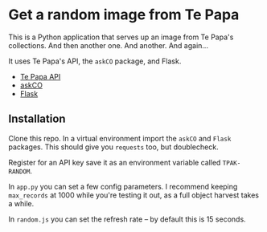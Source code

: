 # Get a random image from Te Papa
This is a Python application that serves up an image from Te Papa's collections. And then another one. And another. And again...

It uses Te Papa's API, the `askCO` package, and Flask.
* [Te Papa API](https://data.tepapa.govt.nz/docs/)
* [askCO](https://pypi.org/project/askCO/)
* [Flask](https://flask.palletsprojects.com/en/3.0.x/)

## Installation
Clone this repo. In a virtual environment import the `askCO` and `Flask` packages. This should give you `requests` too, but doublecheck.

Register for an API key save it as an environment variable called `TPAK-RANDOM`.

In `app.py` you can set a few config parameters. I recommend keeping `max_records` at 1000 while you're testing it out, as a full object harvest takes a while.

In `random.js` you can set the refresh rate – by default this is 15 seconds.